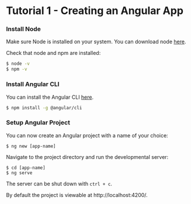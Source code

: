 # Tutorial 1 - Creating an Angular App
### Install Node
Make sure Node is installed on your system. You can download node [here](https://nodejs.org/en/).

Check that node and npm are installed:
```bash
$ node -v
$ npm -v
```
### Install Angular CLI
You can install the Angular CLI [here](https://cli.angular.io/).
```bash
$ npm install -g @angular/cli
```
### Setup Angular Project
You can now create an Angular project with a name of your choice:
```
$ ng new [app-name]
```
Navigate to the project directory and run the developmental server:
```
$ cd [app-name]
$ ng serve
```
The server can be shut down with ```ctrl + c```.

By default the project is viewable at http://localhost:4200/.
